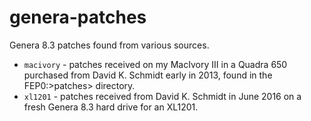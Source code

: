 # genera-patches

Genera 8.3 patches found from various sources.

* `macivory` - patches received on my MacIvory III in a Quadra 650 purchased from
  David K. Schmidt early in 2013, found in the FEP0:>patches> directory.
* `xl1201` - patches received from David K. Schmidt in June 2016 on a fresh Genera
  8.3 hard drive for an XL1201.
